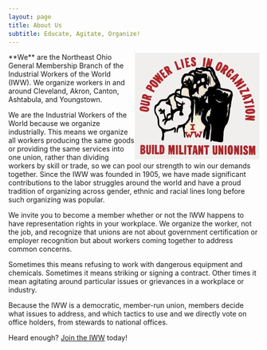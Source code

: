 ```yaml
---
layout: page
title: About Us
subtitle: Educate, Agitate, Organize!
---
```

<img style="float: right;" src="/img/three_fist.jpg">
**We** are the Northeast Ohio General Membership Branch of the Industrial Workers of the World (IWW). We organize workers in and around Cleveland, Akron, Canton, Ashtabula, and Youngstown.

We are the Industrial Workers of the World because we organize industrially. This means we organize all workers producing the same goods or providing the same services into one union, rather than dividing workers by skill or trade, so we can pool our strength to win our demands together. Since the IWW was founded in 1905, we have made significant contributions to the labor struggles around the world and have a proud tradition of organizing across gender, ethnic and racial lines long before such organizing was popular.

We invite you to become a member whether or not the IWW happens to have representation rights in your workplace. We organize the worker, not the job, and recognize that unions are not about government certification or employer recognition but about workers coming together to address common concerns.

Sometimes this means refusing to work with dangerous equipment and chemicals. Sometimes it means striking or signing a contract. Other times it mean agitating around particular issues or grievances in a workplace or industry.

Because the IWW is a democratic, member-run union, members decide what issues to address, and which tactics to use and we directly vote on office holders, from stewards to national offices.

Heard enough? [Join the IWW](cleiww.org/contactus/index.html) today!